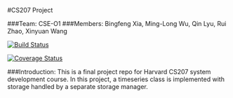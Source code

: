 #CS207 Project

###Team: CSE-O1
###Members: Bingfeng Xia, Ming-Long Wu, Qin Lyu, Rui Zhao, Xinyuan Wang

[![Build Status](https://travis-ci.org/CSE-O1/cs207project.svg?branch=develop)](https://travis-ci.org/CSE-O1/cs207project)

[![Coverage Status](https://coveralls.io/repos/github/CSE-O1/cs207project/badge.svg?branch=develop)](https://coveralls.io/github/CSE-O1/cs207project?branch=develop)

###Introduction:
This is a final project repo for Harvard CS207 system development course. In this project, a timeseries class is implemented with storage handled by a separate storage manager.